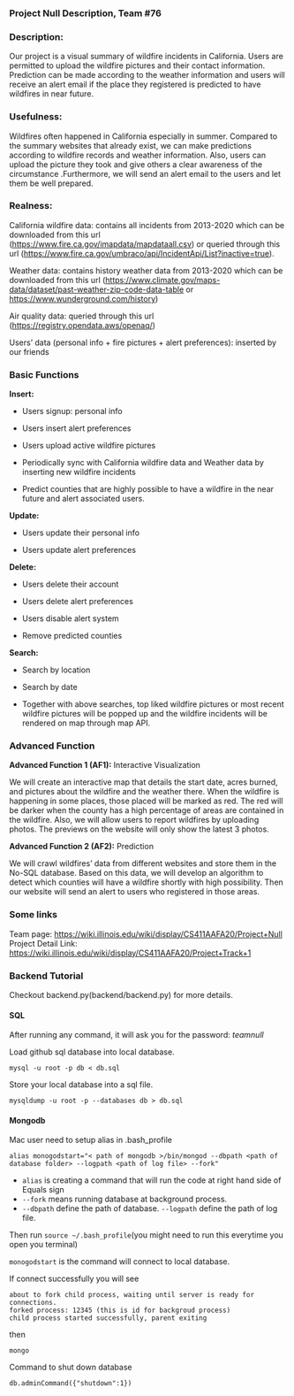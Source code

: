 ### Project Null Description, Team #76

### Description:
Our project is a visual summary of wildfire incidents in California. Users are permitted to upload the wildfire pictures and their contact information. Prediction can be made according to the weather information and users will receive an alert email if the place they registered is predicted to have wildfires in near future.

### Usefulness: 
Wildfires often happened in California especially in summer. Compared to the summary websites that already exist, we can make predictions according to wildfire records and weather information. Also, users can upload the picture they took and give others a clear awareness of the circumstance .Furthermore, we will send an alert email to the users and let them be well prepared. 

### Realness:
California wildfire data: contains all incidents from 2013-2020 which can be downloaded from this url (https://www.fire.ca.gov/imapdata/mapdataall.csv) or queried through this url (https://www.fire.ca.gov/umbraco/api/IncidentApi/List?inactive=true).

Weather data: contains history weather data from 2013-2020 which can be downloaded from this url (https://www.climate.gov/maps-data/dataset/past-weather-zip-code-data-table or https://www.wunderground.com/history) 

Air quality data: queried through this url (https://registry.opendata.aws/openaq/)

Users’ data (personal info + fire pictures + alert preferences): inserted by our friends

### Basic Functions
**Insert:**

- Users signup: personal info

- Users insert alert preferences

- Users upload active wildfire pictures

- Periodically sync with California wildfire data and Weather data by inserting new wildfire incidents

- Predict counties that are highly possible to have a wildfire in the near future and alert associated users.

**Update:**

- Users update their personal info

- Users update alert preferences

**Delete:**

- Users delete their account

- Users delete alert preferences

- Users disable alert system

- Remove predicted counties

**Search:**

- Search by location

- Search by date

- Together with above searches, top liked wildfire pictures or most recent wildfire pictures will be popped up and the wildfire incidents will be rendered on map through map API.

### Advanced Function
**Advanced Function 1 (AF1):** Interactive Visualization

We will create an interactive map that details the start date, acres burned, and pictures about the wildfire and the weather there. When the wildfire is happening in some places, those placed will be marked as red. The red will be darker when the county has a high percentage of areas are contained in the wildfire. Also, we will allow users to report wildfires by uploading photos. The previews on the website will only show the latest 3 photos.


**Advanced Function 2 (AF2):** Prediction

We will crawl wildfires’ data from different websites and store them in the No-SQL database. Based on this data, we will develop an algorithm to detect which counties will have a wildfire shortly with high possibility. Then our website will send an alert to users who registered in those areas.

### Some links
Team page: https://wiki.illinois.edu/wiki/display/CS411AAFA20/Project+Null  
Project Detail Link: https://wiki.illinois.edu/wiki/display/CS411AAFA20/Project+Track+1

### Backend Tutorial

Checkout backend.py(backend/backend.py) for more details.

#### SQL

After running any command, it will ask you for the password: *teamnull*

Load github sql database into local database.

```
mysql -u root -p db < db.sql
```

Store your local database into a sql file.

```
mysqldump -u root -p --databases db > db.sql
```

#### Mongodb
Mac user need to setup alias in .bash_profile
```
alias monogodstart="< path of mongodb >/bin/mongod --dbpath <path of database folder> --logpath <path of log file> --fork"
```
- `alias` is creating a command that will run the code at right hand side of Equals sign
- `--fork` means running database at background process.
- `--dbpath` define the path of database. `--logpath` define the path of log file.

Then run `source ~/.bash_profile`(you might need to run this everytime you open you terminal)

`monogodstart` is the command will connect to local database.

If connect successfully you will see
```
about to fork child process, waiting until server is ready for connections.
forked process: 12345 (this is id for backgroud process)
child process started successfully, parent exiting
```
then
```
mongo
```
Command to shut down database
```
db.adminCommand({"shutdown":1})
```
